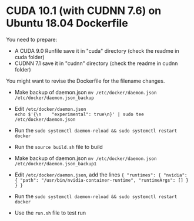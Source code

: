 # CUDA 10.1 (with CUDNN 7.6) on Ubuntu 18.04 Dockerfile

You need to prepare: 

* A CUDA 9.0 Runfile save it in "cuda" directory (check the readme in cuda folder)
* CUDNN 7.1 save it in "cudnn" directory (check the readme in cudnn folder)

You might want to revise the Dockerfile for the filename changes.

* Make backup of daemon.json
`mv /etc/docker/daemon.json /etc/docker/daemon.json_backup`
* Edit `/etc/docker/daemon.json`
\
`
echo $'{\n    "experimental": true\n}' | sudo tee /etc/docker/daemon.json
`
* Run the `sudo systemctl daemon-reload && sudo systemctl restart docker`
* Run the `source build.sh` file to build


* Make backup of daemon.json
`mv /etc/docker/daemon.json /etc/docker/daemon.json_backup1`
* Edit `/etc/docker/daemon.json`, add the lines
`
{
    "runtimes": {
        "nvidia": {
            "path": "/usr/bin/nvidia-container-runtime",
            "runtimeArgs": []
        }
    }
}
`
* Run the `sudo systemctl daemon-reload && sudo systemctl restart docker`
* Use the `run.sh` file to test run
